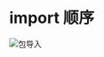 

# import 顺序

![包导入](https://raw.githubusercontent.com/cucy/learnlanguage/master/go/learn_go/my/img/pkg_import.jpg)
